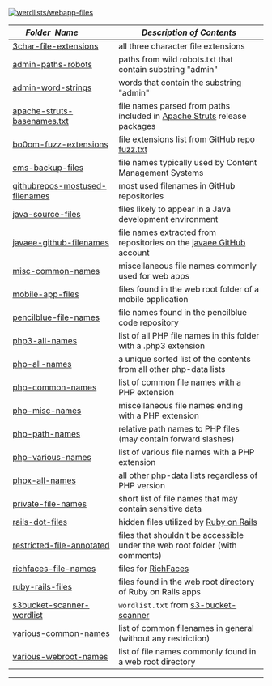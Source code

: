 [![werdlists/webapp-files](https://img.shields.io/badge/werdlists-webapp_files-purple.svg?logo=github&style=popout&longCache=true)](# "werdlists/webapp-files")

|&nbsp;&nbsp;&nbsp;&nbsp;&nbsp;&nbsp;_Folder&nbsp;&nbsp;Name_&nbsp;&nbsp;&nbsp;&nbsp;&nbsp;&nbsp;| _Description of Contents_
|:--------------------|--------------------------------------------------------------------------------------------------------------------------------------------------------
| [3char-file-extensions](3char-file-extensions.txt) |  all three character file extensions 
| [admin-paths-robots](admin-paths-robots.txt) |  paths from wild robots.txt that contain substring "admin" 
| [admin-word-strings](admin-word-strings.txt) |  words that contain the substring "admin" 
| [apache-struts-basenames.txt](apache-struts-basenames.txt) |  file names parsed from paths included in [Apache Struts](https://struts.apache.org) release packages  
| [bo0om-fuzz-extensions](bo0om-fuzz-extensions.txt) |  file extensions list from GitHub repo [fuzz.txt](https://github.com/bo0om/fuzz.txt) 
| [cms-backup-files](cms-backup-files.txt) |  file names typically used by Content Management Systems 
| [githubrepos-mostused-filenames](githubrepos-mostused-filenames.txt) |  most used filenames in GitHub repositories 
| [java-source-files](java-source-files.txt) |  files likely to appear in a Java development environment 
| [javaee-github-filenames](javaee-github-filenames.txt) | file names extracted from repositories on the [javaee GitHub](https://github.com/javaee "Java Enterprise Edition") account
| [misc-common-names](misc-common-names.txt) |  miscellaneous file names commonly used for web apps 
| [mobile-app-files](mobile-app-files.txt) |  files found in the web root folder of a mobile application 
| [pencilblue-file-names](pencilblue-file-names.txt) |  file names found in the pencilblue code repository 
| [php3-all-names](php3-all-names.txt) |  list of all PHP file names in this folder with a .php3 extension 
| [php-all-names](php-all-names.txt) |  a unique sorted list of the contents from all other php-data lists 
| [php-common-names](php-common-names.txt) |  list of common file names with a PHP extension 
| [php-misc-names](php-misc-names.txt) |  miscellaneous file names ending with a PHP extension 
| [php-path-names](php-path-names.txt) |  relative path names to PHP files (may contain forward slashes) 
| [php-various-names](php-various-names.txt) |  list of various file names with a PHP extension 
| [phpx-all-names](phpx-all-names.txt) |  all other php-data lists regardless of PHP version 
| [private-file-names](private-file-names.txt) |  short list of file names that may contain sensitive data 
| [rails-dot-files](rails-dot-files.txt) |  hidden files utilized by [Ruby on Rails](http://rubyonrails.org) 
| [restricted-file-annotated](restricted-files-annotated.txt) |  files that shouldn't be accessible under the web root folder (with comments) 
| [richfaces-file-names](richfaces-file-names.txt) |  files for [RichFaces](http://richfaces.jboss.org/ "JSF Component Framework") 
| [ruby-rails-files](ruby-rails-files.txt) |  files found in the web root directory of Ruby on Rails apps 
| [s3bucket-scanner-wordlist](s3bucket-scanner-wordlist.txt) | `wordlist.txt` from [s3-bucket-scanner](https://github.com/aljazceru/s3-bucket-scanner.txt "Scanner for public S3 buckets")
| [various-common-names](various-common-names.txt) |  list of common filenames in general (without any restriction) 
| [various-webroot-names](various-webroot-names.txt) |  list of file names commonly found in a web root directory 

* * *


